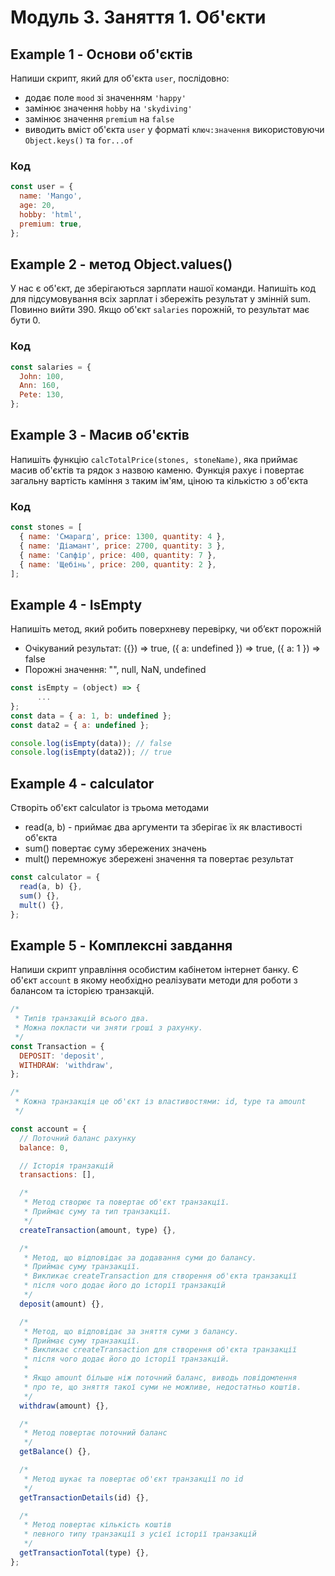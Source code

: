 # Модуль 3. Заняття 1. Об'єкти

<!-- https://github.com/luxplanjay/js-33-qna/blob/03-%D0%BE%D0%B1%D1%8A%D0%B5%D0%BA%D1%82%D1%8B/js/vehicles.js -->

## Example 1 - Основи об'єктів

Напиши скрипт, який для об'єкта `user`, послідовно:

- додає поле `mood` зі значенням `'happy'`
- замінює значення `hobby` на `'skydiving'`
- замінює значення `premium` на `false`
- виводить вміст об'єкта `user` у форматі `ключ:значення` використовуючи
  `Object.keys()` та `for...of`

### Код

```js
const user = {
  name: 'Mango',
  age: 20,
  hobby: 'html',
  premium: true,
};
```

## Example 2 - метод Object.values()

У нас є об'єкт, де зберігаються зарплати нашої команди. Напишіть код для
підсумовування всіх зарплат і збережіть результат у змінній sum. Повинно
вийти 390. Якщо об'єкт `salaries` порожній, то результат має бути 0.

### Код

```js
const salaries = {
  John: 100,
  Ann: 160,
  Pete: 130,
};
```

## Example 3 - Масив об'єктів

Напишіть функцію `calcTotalPrice(stones, stoneName)`, яка приймає масив об'єктів
та рядок з назвою каменю. Функція рахує і повертає загальну вартість каміння з
таким ім'ям, ціною та кількістю з об'єкта

### Код

```js
const stones = [
  { name: 'Смарагд', price: 1300, quantity: 4 },
  { name: 'Діамант', price: 2700, quantity: 3 },
  { name: 'Сапфір', price: 400, quantity: 7 },
  { name: 'Щебінь', price: 200, quantity: 2 },
];
```

## Example 4 - IsEmpty

Напишіть метод, який робить поверхневу перевірку, чи об’єкт порожній

- Очікуваний результат: ({}) => true, ({ a: undefined }) => true, ({ a: 1 }) =>
  false
- Порожні значення: "", null, NaN, undefined

```js
const isEmpty = (object) => {
      ...
};
const data = { a: 1, b: undefined };
const data2 = { a: undefined };

console.log(isEmpty(data)); // false
console.log(isEmpty(data2)); // true
```

## Example 4 - calculator

Створіть об'єкт calculator із трьома методами

- read(a, b) - приймає два аргументи та зберігає їх як властивості об'єкта
- sum() повертає суму збережених значень
- mult() перемножує збережені значення та повертає результат

```js
const calculator = {
  read(a, b) {},
  sum() {},
  mult() {},
};
```

## Example 5 - Комплексні завдання

Напиши скрипт управління особистим кабінетом інтернет банку. Є об'єкт `account`
в якому необхідно реалізувати методи для роботи з балансом та історією
транзакцій.

```js
/*
 * Типів транзакцій всього два.
 * Можна покласти чи зняти гроші з рахунку.
 */
const Transaction = {
  DEPOSIT: 'deposit',
  WITHDRAW: 'withdraw',
};

/*
 * Кожна транзакція це об'єкт із властивостями: id, type та amount
 */

const account = {
  // Поточний баланс рахунку
  balance: 0,

  // Історія транзакцій
  transactions: [],

  /*
   * Метод створює та повертає об'єкт транзакції.
   * Приймає суму та тип транзакції.
   */
  createTransaction(amount, type) {},

  /*
   * Метод, що відповідає за додавання суми до балансу.
   * Приймає суму транзакції.
   * Викликає createTransaction для створення об'єкта транзакції
   * після чого додає його до історії транзакцій
   */
  deposit(amount) {},

  /*
   * Метод, що відповідає за зняття суми з балансу.
   * Приймає суму транзакції.
   * Викликає createTransaction для створення об'єкта транзакції
   * після чого додає його до історії транзакцій.
   *
   * Якщо amount більше ніж поточний баланс, виводь повідомлення
   * про те, що зняття такої суми не можливе, недостатньо коштів.
   */
  withdraw(amount) {},

  /*
   * Метод повертає поточний баланс
   */
  getBalance() {},

  /*
   * Метод шукає та повертає об'єкт транзакції по id
   */
  getTransactionDetails(id) {},

  /*
   * Метод повертає кількість коштів
   * певного типу транзакції з усієї історії транзакцій
   */
  getTransactionTotal(type) {},
};
```
